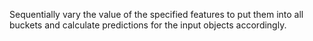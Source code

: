 
Sequentially vary the value of the specified features to put them into all buckets and calculate predictions for the input objects accordingly.
